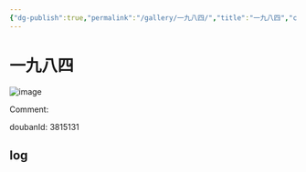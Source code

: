 ```yaml
---
{"dg-publish":true,"permalink":"/gallery/一九八四/","title":"一九八四","created":"2025-05-31T15:44:15.979+08:00"}
---
```



# 一九八四

![image](https://img2.doubanio.com/view/subject/l/public/s3864641.jpg)

Comment: 



doubanId: 3815131

## log

